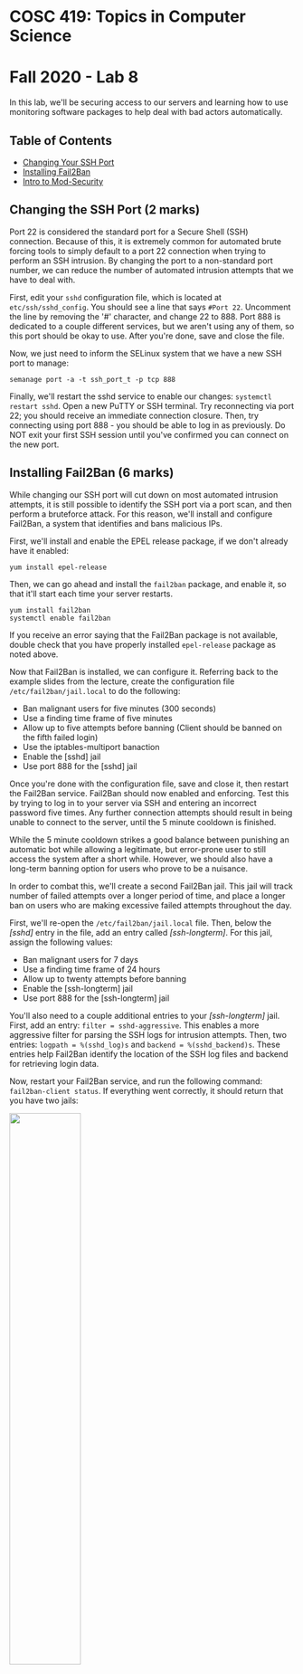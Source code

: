 # COSC 419: Topics in Computer Science
# Fall 2020 - Lab 8

In this lab, we'll be securing access to our servers and learning how to use monitoring software packages to help deal with bad actors automatically.

## Table of Contents
- [Changing Your SSH Port](#ssh-port)
- [Installing Fail2Ban](#fail2ban)
- [Intro to Mod-Security](#mod-security)

<a name="ssh-port"></a>
## Changing the SSH Port (2 marks)

Port 22 is considered the standard port for a Secure Shell (SSH) connection. Because of this, it is extremely common for automated brute forcing tools to simply default to a port 22 connection when trying to perform an SSH intrusion. By changing the port to a non-standard port number, we can reduce the number of automated intrusion attempts that we have to deal with.

First, edit your ```sshd``` configuration file, which is located at ```etc/ssh/sshd_config```. You should see a line that says ```#Port 22```. Uncomment the line by removing the '#' character, and change 22 to 888. Port 888 is dedicated to a couple different services, but we aren't using any of them, so this port should be okay to use. After you're done, save and close the file.

Now, we just need to inform the SELinux system that we have a new SSH port to manage:

	semanage port -a -t ssh_port_t -p tcp 888
	
Finally, we'll restart the sshd service to enable our changes: ```systemctl restart sshd```. Open a new PuTTY or SSH terminal. Try reconnecting via port 22; you should receive an immediate connection closure. Then, try connecting using port 888 - you should be able to log in as previously. Do NOT exit your first SSH session until you've confirmed you can connect on the new port.

<a name="fail2ban"></a>
## Installing Fail2Ban (6 marks)

While changing our SSH port will cut down on most automated intrusion attempts, it is still possible to identify the SSH port via a port scan, and then perform a bruteforce attack. For this reason, we'll install and configure Fail2Ban, a system that identifies and bans malicious IPs.

First, we'll install and enable the EPEL release package, if we don't already have it enabled:

	yum install epel-release
	
Then, we can go ahead and install the ```fail2ban``` package, and enable it, so that it'll start each time your server restarts.

	yum install fail2ban
	systemctl enable fail2ban
	
If you receive an error saying that the Fail2Ban package is not available, double check that you have properly installed ```epel-release``` package as noted above.

Now that Fail2Ban is installed, we can configure it. Referring back to the example slides from the lecture, create the configuration file ```/etc/fail2ban/jail.local``` to do the following:

* Ban malignant users for five minutes (300 seconds)
* Use a finding time frame of five minutes
* Allow up to five attempts before banning (Client should be banned on the fifth failed login)
* Use the iptables-multiport banaction
* Enable the [sshd] jail
* Use port 888 for the [sshd] jail

Once you're done with the configuration file, save and close it, then restart the Fail2Ban service. Fail2Ban should now enabled and enforcing. Test this by trying to log in to your server via SSH and entering an incorrect password five times. Any further connection attempts should result in being unable to connect to the server, until the 5 minute cooldown is finished.

While the 5 minute cooldown strikes a good balance between punishing an automatic bot while allowing a legitimate, but error-prone user to still access the system after a short while. However, we should also have a long-term banning option for users who prove to be a nuisance.

In order to combat this, we'll create a second Fail2Ban jail. This jail will track number of failed attempts over a longer period of time, and place a longer ban on users who are making excessive failed attempts throughout the day.

First, we'll re-open the ```/etc/fail2ban/jail.local``` file. Then, below the *[sshd]* entry in the file, add an entry called *[ssh-longterm]*. For this jail, assign the following values:

* Ban malignant users for 7 days
* Use a finding time frame of 24 hours
* Allow up to twenty attempts before banning
* Enable the [ssh-longterm] jail
* Use port 888 for the [ssh-longterm] jail

You'll also need to a couple additional entries to your *[ssh-longterm]* jail. First, add an entry: ```filter = sshd-aggressive```. This enables a more aggressive filter for parsing the SSH logs for intrusion attempts. Then, two entries: ```logpath = %(sshd_log)s``` and ```backend = %(sshd_backend)s```. These entries help Fail2Ban identify the location of the SSH log files and backend for retrieving login data.

Now, restart your Fail2Ban service, and run the following command: ```fail2ban-client status```. If everything went correctly, it should return that you have two jails:

<img src="https://i.imgur.com/MpSSYxP.png" width="50%"/>

<a name="mod-security"></a>
## Getting Acquainted with Mod-Security (4 marks)

ModSecurity is an open-source software package that provides real-time web firewall protection. ModSecurity is a rules-based system that checks incoming web requests for potential suspicious activity by matching against a large set of rules.

In this exercise, we'll update our ModSecurity install with the latest release of the OWASP CRS ruleset, which is considered a standard for the ModSecurity package.

First, we move to our Apache ModSecurity configuration folder:

	cd /etc/httpd/modsecurity.d

Now, we can use Git to clone the latest rules into this folder:

	yum install git
	git clone https://github.com/SpiderLabs/owasp-modsecurity-crs.git
	
Rename the ```crs-setup.conf.example``` to ```crs-setup.conf```. Move this file to your Apache ```conf.d``` folder, which is located at ```/etc/httpd.conf.d```.

Then, move all the files from the ```/etc/httpd/modsecurity.d/owasp-modsecurity-crs/rules``` directory into the ```/etc/httpd/modsecurity.d/activated_rules``` folder.

At this point, we've loaded the OWASP CRS ruleset into our ```activated_rules``` folder, and we've moved our configuration file into the ```conf.d``` folder, so Apache should now be able to use our OWASP ruleset. Restart Apache now.

If you visit your website now, you'll probably notice that every link now takes you to an error page. This is because ModSecurity rules usually err on the side of being too strict, and something about our requests (quite possibly a session token) is triggering the OWASP rulesets. In order to figure out what's going on, we'll go to ```/etc/httpd/conf.d/mod_security.conf```.

Find the line that says ```SecRuleEngine On``` near the top of the file. Change this to ```SecRuleEngine DetectionOnly```. Now, ModSecurity will log when rules are broken, but not block or drop the connection. If you can't get an error, try making a GET request for a page, with the following GET query string:

	http://<my IP address>?q=' OR 1=1--

You can also try a XSS-style exploit:

	http://<my IP address>?q=<script>alert("hello")</script>
	
Both of these should result in a 403 Forbidden error message, as ModSecurity will catch the attempted SQLi/XSS attack, and return an error message instead.

Now, if we go to our log at ```/etc/httpd/logs/modsec_audit.log```, we should be able to scroll to the bottom of the file and find our rule that is causing issues. In my case, the rule is:

	REQUEST-920-PROTOCOL-ENFORCEMENT
	
Which appears to be tripping because we're asking for an IP address instead of a domain name. We'll disable it for now. Go to ```/etc/httpd/modsecurity.d/owasp-modsecurity-crs/rules```, and find the corresponding rule file:

	REQUEST-920-PROTOCOL-ENFORCEMENT.conf
	
Then move it to a new filename so that it isn't picked up by the Apache config:

	mv REQUEST-920-PROTOCOL-ENFORCEMENT.conf REQUEST-920-PROTOCOL-ENFORCEMENT.conf.disable
	
Now, go back to your ```/etc/httpd/conf.d/mod_security.conf```, change the SecRuleEngine back to ```On```, and then restart Apache. You should now be able to visit web pages again without getting an error.

Repeat the above until your application works properly and does not trigger any errors during normal use. You'll have to keep going back to the ```modsec_audit.log``` file to figure out what's breaking ModSecurity's rules.


